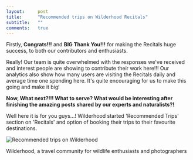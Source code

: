 ```yaml
---
layout:     post
title:      "Recommended trips on Wilderhood Recitals"
subtitle:   ""
comments:   true
---
```


<p>
Firstly, <strong>Congrats!!!</strong> and <strong>BIG Thank You!!!</strong> for making the Recitals huge success, to both our contributors and enthusiasts.</p> 

<p>Really! Our team is quite overwhelmed with the responses we've received and interest people are showing to contribute their work here!!! Our analytics also show how many users are visiting the Recitals daily and average time one spending here. It's quite encouraging for us to make this going and make it big!
</p>

<strong>
Now, What next?!!! What to serve? What would be interesting after finishing the amazing posts shared by our experts and naturalists?!
</strong>

<p>
Well here it is for you guys...! Wilderhood started 'Recommended Trips' section on 'Recitals' and option of booking their trips to their favourite destinations.
</p>

<img src="{{ site.baseurl }}/img/reco1.png" alt="Recommended trips on Wilderhood">

<p>
<a href="http://wilderhood.com" style="text-decoration:none"> Wilderhood</a>, a travel community for wildlife enthusiasts and photographers
</p>
